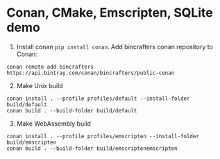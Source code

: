 # Conan, CMake, Emscripten, SQLite demo

1. Install conan `pip install conan`. Add bincrafters conan repository to Conan:
```
conan remote add bincrafters https://api.bintray.com/conan/bincrafters/public-conan
```

2. Make Unix build
```
conan install . --profile profiles/default --install-folder build/default
conan build . --build-folder build/default
```

3. Make WebAssembly build
```
conan install . --profile profiles/emscripten --install-folder build/emscripten
conan build . --build-folder build/emscriptenemscripten
```